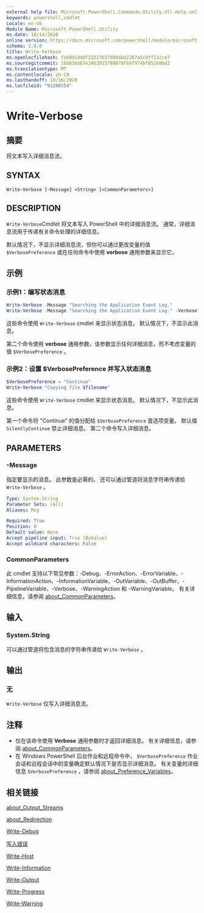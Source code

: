 ```yaml
---
external help file: Microsoft.PowerShell.Commands.Utility.dll-Help.xml
keywords: powershell,cmdlet
Locale: en-US
Module Name: Microsoft.PowerShell.Utility
ms.date: 10/14/2020
online version: https://docs.microsoft.com/powershell/module/microsoft.powershell.utility/write-verbose?view=powershell-7.1&WT.mc_id=ps-gethelp
schema: 2.0.0
title: Write-Verbose
ms.openlocfilehash: fab0d14d8f22227b37d0dabd2287a5cdff13cce7
ms.sourcegitcommit: 16883bb67e34b3915798070f60f974bf85160bd3
ms.translationtype: MT
ms.contentlocale: zh-CN
ms.lasthandoff: 10/16/2020
ms.locfileid: "93200554"
---
```

# Write-Verbose

## 摘要
将文本写入详细消息流。

## SYNTAX

```
Write-Verbose [-Message] <String> [<CommonParameters>]
```

## DESCRIPTION

`Write-Verbose`Cmdlet 将文本写入 PowerShell 中的详细消息流。 通常，详细消息流用于传递有关命令处理的详细信息。

默认情况下，不显示详细消息流，但你可以通过更改变量的值 `$VerbosePreference` 或在任何命令中使用 **verbose** 通用参数来显示它。

## 示例

### 示例1：编写状态消息

```powershell
Write-Verbose -Message "Searching the Application Event Log."
Write-Verbose -Message "Searching the Application Event Log." -Verbose
```

这些命令使用 `Write-Verbose` cmdlet 来显示状态消息。 默认情况下，不显示此消息。

第二个命令使用 **verbose** 通用参数，该参数显示任何详细消息，而不考虑变量的值 `$VerbosePreference` 。

### 示例2：设置 $VerbosePreference 并写入状态消息

```powershell
$VerbosePreference = "Continue"
Write-Verbose "Copying file $filename"
```

这些命令使用 `Write-Verbose` cmdlet 来显示状态消息。 默认情况下，不显示此消息。

第一个命令将 "Continue" 的值分配给 `$VerbosePreference` 首选项变量。 默认值 `SilentlyContinue` 禁止详细消息。 第二个命令写入详细消息。

## PARAMETERS

### -Message

指定要显示的消息。 此参数是必需的。 还可以通过管道将消息字符串传递给 `Write-Verbose` 。

```yaml
Type: System.String
Parameter Sets: (All)
Aliases: Msg

Required: True
Position: 0
Default value: None
Accept pipeline input: True (ByValue)
Accept wildcard characters: False
```

### CommonParameters

此 cmdlet 支持以下常见参数：-Debug、-ErrorAction、-ErrorVariable、-InformationAction、-InformationVariable、-OutVariable、-OutBuffer、-PipelineVariable、-Verbose、-WarningAction 和 -WarningVariable。 有关详细信息，请参阅 [about_CommonParameters](../Microsoft.PowerShell.Core/About/about_CommonParameters.md)。

## 输入

### System.String

可以通过管道将包含消息的字符串传递给 `Write-Verbose` 。

## 输出

### 无

`Write-Verbose` 仅写入详细消息流。

## 注释

- 仅在该命令使用 **Verbose** 通用参数时才返回详细消息。 有关详细信息，请参阅 [about_CommonParameters](https://go.microsoft.com/fwlink/?LinkID=113216)。
- 在 Windows PowerShell 后台作业和远程命令中， `$VerbosePreference` 作业会话和远程会话中的变量确定默认情况下是否显示详细消息。
  有关变量的详细信息 `$VerbosePreference` ，请参阅 [about_Preference_Variables](../Microsoft.PowerShell.Core/About/about_Preference_Variables.md)。

## 相关链接

[about_Output_Streams](../Microsoft.PowerShell.Core/About/about_Output_Streams.md)

[about_Redirection](../Microsoft.PowerShell.Core/About/about_Redirection.md)

[Write-Debug](Write-Debug.md)

[写入错误](Write-Error.md)

[Write-Host](Write-Host.md)

[Write-Information](Write-Information.md)

[Write-Output](Write-Output.md)

[Write-Progress](Write-Progress.md)

[Write-Warning](Write-Warning.md)
